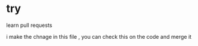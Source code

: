 # try

learn pull requests


i make the chnage in this file , you can check this on the code and merge it
